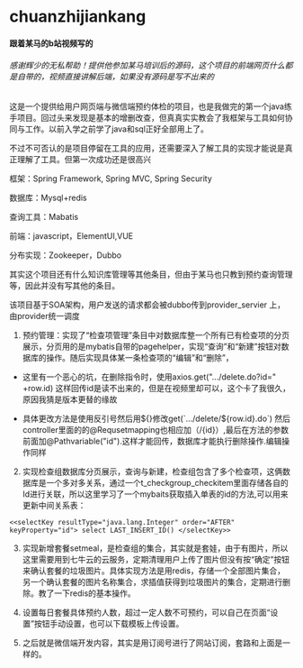 # chuanzhijiankang
#### 跟着某马的b站视频写的
###### 感谢辉少的无私帮助！提供他参加某马培训后的源码，这个项目的前端网页什么都是自带的，视频直接讲解后端，如果没有源码是写不出来的

这是一个提供给用户网页端与微信端预约体检的项目，也是我做完的第一个java练手项目。回过头来发现是基本的增删改查，但真真实实教会了我框架与工具如何协同与工作。以前入学之前学了java和sql正好全部用上了。

不过不可否认的是项目停留在工具的应用，还需要深入了解工具的实现才能说是真正理解了工具。但第一次成功还是很高兴

框架：Spring Framework, Spring MVC, Spring Security

数据库：Mysql+redis

查询工具：Mabatis

前端：javascript，ElementUI,VUE

分布实现：Zookeeper，Dubbo

其实这个项目还有什么知识库管理等其他条目，但由于某马也只教到预约查询管理等，因此并没有写其他的条目。

该项目基于SOA架构，用户发送的请求都会被dubbo传到provider_servier 上，由provider统一调度

1. 预约管理：实现了“检查项管理”条目中对数据库整一个所有已有检查项的分页展示，分页用的是mybatis自带的pagehelper，实现“查询”和“新建”按钮对数据库的操作。随后实现具体某一条检查项的“编辑”和“删除”，

* 这里有一个恶心的坑，在删除指令时，使用axios.get(".../delete.do?id=" +row.id) 这样回传id是读不出来的，但是在视频里却可以，这个卡了我很久，原因我猜是版本更替的缘故

* 具体更改方法是使用反引号然后用${}修改get(`.../delete/${row.id}.do`) 然后controller里面的的@Requsetmapping也相应加（/{id}）,最后在方法的参数前面加@Pathvariable("id").这样才能回传，数据库才能执行删除操作.编辑操作同样

2. 实现检查组数据库分页展示，查询与新建，检查组包含了多个检查项，这俩数据库是一个多对多关系，通过一个t_checkgroup_checkitem里面存储各自的Id进行关联，所以这里学习了一个mybaits获取插入单表的id的方法,可以用来更新中间关系表：
 
`<<selectKey resultType="java.lang.Integer" order="AFTER" keyProperty="id">
            select LAST_INSERT_ID()
            </selectKey>>`


3. 实现新增套餐setmeal，是检查组的集合，其实就是套娃，由于有图片，所以这里需要用到七牛云的云服务，定期清理用户上传了图片但没有按“确定”按钮来确认套餐的垃圾图片。具体实现方法是用redis，存储一个全部图片集合，另一个确认套餐的图片名称集合，求插值获得到垃圾图片的集合，定期进行删除。教了一下redis的基本操作。


4. 设置每日套餐具体预约人数，超过一定人数不可预约，可以自己在页面“设置”按钮手动设置，也可以下载模板上传设置。

5. 之后就是微信端开发内容，其实是用订阅号进行了网站订阅，套路和上面是一样的。


